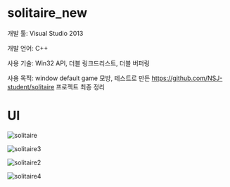 # solitaire_new

개발 툴: Visual Studio 2013

개발 언어: C++

사용 기술: Win32 API, 더블 링크드리스트, 더블 버퍼링

사용 목적: window default game 모방, 테스트로 만든 https://github.com/NSJ-student/solitaire 프로젝트 최종 정리

# UI

![solitaire](https://user-images.githubusercontent.com/28644565/136659074-c41fdf52-6e29-42ef-8f78-2192318e27c8.png)

![solitaire3](https://user-images.githubusercontent.com/28644565/136659138-50aeeeda-c1ab-43cf-bbbb-3b686d2dcf57.png)

![solitaire2](https://user-images.githubusercontent.com/28644565/136659120-ba44c88b-c7e6-4b41-af2c-33a83bf3e12e.png)

![solitaire4](https://user-images.githubusercontent.com/28644565/136659172-d4e72a7d-d62d-4661-916c-a0987aeedf45.png)

